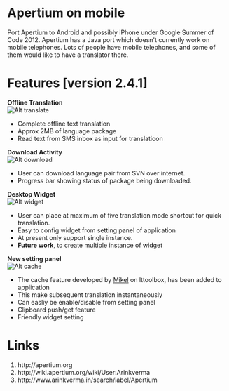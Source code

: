 Apertium on mobile
=========
Port Apertium to Android and possibly iPhone under Google Summer of Code 2012. Apertium has a Java port which doesn't currently work on mobile telephones. Lots of people have mobile telephones, and some of them would like to have a translator there.


Features [version 2.4.1]
=========

<b>Offline Translation</b>
<br/>
![Alt translate](http://2.bp.blogspot.com/-3_vZHwpsrN4/UCBXfesCmPI/AAAAAAAAA0E/TG0Xp1SeAeU/s320/device-2012-08-07-051235.png "Translation Activity")
<ul>
<li>Complete offline text translation</li>
<li>Approx 2MB of language package</li>
<li>Read text from SMS inbox as input for translatioon</li>

</ul>

<b>Download Activity</b>
<br/>
![Alt download](http://2.bp.blogspot.com/-ynO-wIV1UZQ/UB1nzJ9swRI/AAAAAAAAAy4/OGEa8sVt2Uc/s320/device-2012-08-04-220310.png "Download Activity")
<ul>
<li>User can download language pair from SVN over internet.</li>
<li>Progress bar showing status of package being downloaded.</li>
</ul>

<b>Desktop Widget</b>
<br/>
![Alt widget](http://1.bp.blogspot.com/-mJIn_B1htDA/UB1n1xHH_II/AAAAAAAAAzY/5NWhyUWCnWs/s320/device-2012-08-04-222520.png "Desktop Widget")
<ul>
<li>User can place at maximum of five translation mode shortcut for quick translation.</li>
<li>Easy to config widget from setting panel of application</li>
<li>At present only support single instance.</li>
<li><b>Future work</b>, to create multiple instance of widget</li>
</ul>


<b>New setting panel</b>
<br/>
![Alt cache](http://2.bp.blogspot.com/-9fm42C-84Yw/UB1n0XD8fkI/AAAAAAAAAzI/uWkOP8rCtms/s320/device-2012-08-04-222434.png "Cache in setting")
	<ul>
<li>The cache feature developed by <a href="http://wiki.apertium.org/wiki/User:Mikel/GSoC_2012_Application">Mikel</a> on lttoolbox, has been added to application</li>
<li>This make subsequent translation instantaneously</li>
<li>Can easliy be enable/disable from setting panel</li>
<li>Clipboard push/get feature</li>
<li>Friendly widget setting</li>
</ul>


Links
=====
<ol>
<li>http://apertium.org</li>
<li>http://wiki.apertium.org/wiki/User:Arinkverma</li>
<li>http://www.arinkverma.in/search/label/Apertium</li>
</ol>
